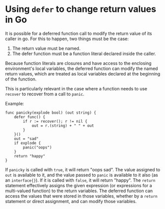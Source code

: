 # Using `defer` to change return values in Go

It is possible for a deferred function call to modify the return value
of its caller in go. For this to happen, two things must be the case:

1. The return value must be named.
2. The defer function must be a function literal declared inside
the caller.

Because function literals are closures and have access to the
enclosing environment's local variables, the deferred function can
modify the named return values, which are treated as local variables
declared at the beginning of the function.

This is particularly relevant in the case where a function needs
to use `recover` to recover from a call to `panic`.

Example:

```
func panicky(explode bool) (out string) {
	defer func() {
		if r := recover(); r != nil {
			out = r.(string) + " " + out
		}
	}()
	out = "sad"
	if explode {
		panic("oops")
	}
	return "happy"
}
```

If `panicky` is called with `true`, it will return "oops sad". The value
assigned to `out` is available to it, and the value passed to `panic` is
available to it also (as an `interface{}`). If it is called with `false`,
it will return "happy". The `return` statement effectively assigns the
given expression (or expressions for a multi-valued function) to the
return variables. The deferred function can access the values that were
stored in those variables, whether by a `return` statement or direct
assignment, and can modify those variables.
